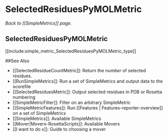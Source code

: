 # SelectedResiduesPyMOLMetric
*Back to [[SimpleMetrics]] page.*
## SelectedResiduesPyMOLMetric

[[include:simple_metric_SelectedResiduesPyMOLMetric_type]]

##See Also

* [[SelectedResidueCountMetric]]: Return the _number_ of selected residues.
* [[RunSimpleMetrics]]: Run a set of SimpleMetrics and output data to the scorefile
* [[SelectedResiduesMetric]]: Output selected residues in PDB or Rosetta numbering
* [[SimpleMetricFilter]]: Filter on an arbitrary SimpleMetric
* [[SimpleMetricFeatures]]: Run [[Features | Features-reporter-overview]] on a set of SimpleMetrics
* [[SimpleMetrics]]: Available SimpleMetrics
* [[Mover|Movers-RosettaScripts]]: Available Movers
* [[I want to do x]]: Guide to choosing a mover